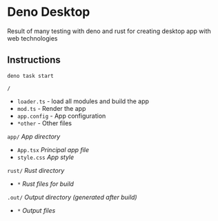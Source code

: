 # Deno Desktop

Result of many testing with deno and rust for creating desktop app with web technologies


## Instructions

```bash
deno task start
```

`/` 
- `loader.ts` - load all modules and build the app
- `mod.ts` - Render the app
- `app.config` - App configuration
- `*other` - Other files

`app/` *App directory*
- `App.tsx` *Principal app file*
- `style.css` *App style*

`rust/` *Rust directory*
- `*` *Rust files for build*

`.out/` *Output directory (generated after build)*
- `*` *Output files*